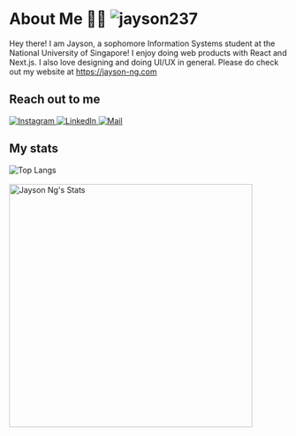 # About Me 👋✨ <img src="https://komarev.com/ghpvc/?username=jayson237&label=visitors&color=121212&style=flat" alt="jayson237" />
Hey there! I am Jayson, a sophomore Information Systems student at the National University of Singapore! I enjoy doing web products with React and Next.js. I also love designing and doing UI/UX in general. Please do check out my website at https://jayson-ng.com



## Reach out to me
<p>
<a href="https://www.instagram.com/jinjays_/">
  <img alt="Instagram" src="https://img.shields.io/badge/Instagram-E4405F?style=for-the-badge&logo=instagram&logoColor=white"/>
</a>
<a href="https://www.linkedin.com/in/jayson-ng/">
  <img alt="LinkedIn" src="https://img.shields.io/badge/linkedin%20-%230077B5.svg?&style=for-the-badge&logo=linkedin&logoColor=white"/>
</a>
<a href="mailto:jinjayson7@gmail.com">
  <img alt="Mail" src="https://img.shields.io/badge/Gmail-D14836?style=for-the-badge&logo=gmail&logoColor=white"/>
</a>
</p>

## My stats
<img align="left" src="https://github-stats-git-custom-panosru.vercel.app/api/top-langs?hide=roff&username=jayson237&langs_count=20&layout=compact&count_private=true&hide_border=true&locale=en&theme=react&title_color=eeebe3" alt="Top Langs"/>

<br>
<br>

<img align="left" width="440px" src="https://github-readme-stats.vercel.app/api?username=jayson237&show_icons=true&theme=react&title_color=eeebe3&icon_color=46cf76&hide_border=true&ring_color=46cf76&line_height=31" alt="Jayson Ng's Stats" />












